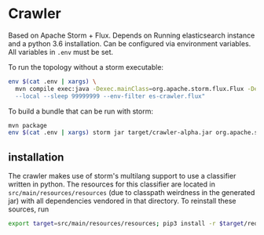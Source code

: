 # Crawler

Based on Apache Storm + Flux. Depends on Running elasticsearch instance and a python 3.6 installation.
Can be configured via environment variables. All variables in `.env` must be set.

To run the topology without a storm executable:
```sh
env $(cat .env | xargs) \
  mvn compile exec:java -Dexec.mainClass=org.apache.storm.flux.Flux -Dexec.args="\
  --local --sleep 99999999 --env-filter es-crawler.flux"
```

To build a bundle that can be run with storm:

```sh
mvn package
env $(cat .env | xargs) storm jar target/crawler-alpha.jar org.apache.storm.flux.Flux --local --sleep 99999999 --env-filter ./es-crawler.flux
```

## installation
The crawler makes use of storm's multilang support to use a classifier written in python.
The resources for this classifier are located in `src/main/resources/resources`
(due to classpath weirdness in the generated jar) with all dependencies vendored in that directory.
To reinstall these sources, run

```sh
export target=src/main/resources/resources; pip3 install -r $target/requirements.txt --target $target
```
